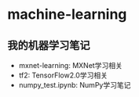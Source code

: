 # machine-learning

## 我的机器学习笔记

- mxnet-learning: MXNet学习相关
- tf2: TensorFlow2.0学习相关
- numpy_test.ipynb: NumPy学习笔记
